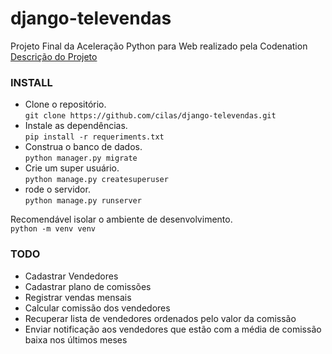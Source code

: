 # django-televendas
Projeto Final da Aceleração Python para Web realizado pela Codenation  
[Descrição do Projeto](README_CODENATION.md)  

### INSTALL  
- Clone o repositório.  
`git clone https://github.com/cilas/django-televendas.git`  
- Instale as dependências.  
`pip install -r requeriments.txt`  
- Construa o banco de dados.  
`python manager.py migrate`  
- Crie um super usuário.  
`python manage.py createsuperuser`  
- rode o servidor.  
`python manage.py runserver`  

Recomendável isolar o ambiente de desenvolvimento.  
`python -m venv venv`  

### TODO  
- Cadastrar Vendedores
- Cadastrar plano de comissões
- Registrar vendas mensais
- Calcular comissão dos vendedores
- Recuperar lista de vendedores ordenados pelo valor da comissão
- Enviar notificação aos vendedores que estão com a média de comissão baixa nos últimos meses
